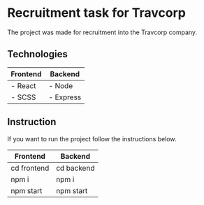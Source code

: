 # Recruitment task for Travcorp

The project was made for recruitment into the Travcorp company.

## Technologies

| Frontend  | Backend  |
| --- | --- |
| - React | - Node |
| - SCSS | - Express |
## Instruction 

If you want to run the project follow the instructions below.

| Frontend  | Backend  |
| --- | --- |
| cd frontend | cd backend |
| npm i | npm i |
| npm start | npm start |
